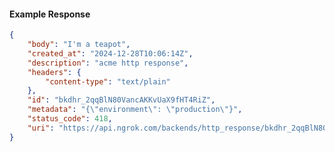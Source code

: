 <!-- Code generated for API Clients. DO NOT EDIT. -->

#### Example Response

```json
{
	"body": "I'm a teapot",
	"created_at": "2024-12-28T10:06:14Z",
	"description": "acme http response",
	"headers": {
		"content-type": "text/plain"
	},
	"id": "bkdhr_2qqBlN80VancAKKvUaX9fHT4RiZ",
	"metadata": "{\"environment\": \"production\"}",
	"status_code": 418,
	"uri": "https://api.ngrok.com/backends/http_response/bkdhr_2qqBlN80VancAKKvUaX9fHT4RiZ"
}
```
